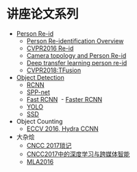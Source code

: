 # 讲座论文系列
- [Person Re-id](../reid/README.md)
  - [Person Re-identification Overview](../reid/reid.md)
  - [CVPR2016 Re-id](../reid/cvpr-reid.md)
  - [Camera topology and Person Re-id](../reid/reid-topo.md)
  - [Deep transfer learning person re-id](../reid/deep_transfer_learning_person_reid.md)
  - [CVPR2018:TFusion](TFusion.md)
- [Object Detection](detection/README.md)
  - [RCNN](detection/rcnn.md)
  - [SPP-net](detection/sppnet.md)
  - [Fast RCNN](detection/fast_rcnn.md)
  - [Faster RCNN](detection/faster_rcnn.md)
  - [YOLO](detection/yolo.md)
  - [SSD](detection/ssd.md)
- Object Counting
  - [ECCV 2016, Hydra CCNN](eccv2016_hydra_ccnn.md)
- 大杂烩
  - [CNCC 2017琐记](cncc2017.md)
  - [CNCC2017中的深度学习与跨媒体智能](cncc_cv.md)
  - [MLA2016](mla_2016.md)
